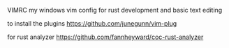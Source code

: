 VIMRC
my windows vim config for rust development and basic text editing


to install the plugins
https://github.com/junegunn/vim-plug

for rust analyzer
https://github.com/fannheyward/coc-rust-analyzer




 
